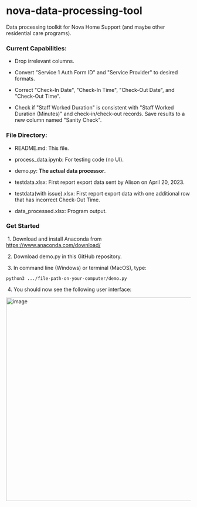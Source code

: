# nova-data-processing-tool

Data processing toolkit for Nova Home Support (and maybe other residential care programs).

### Current Capabilities:
* Drop irrelevant columns.

* Convert "Service 1 Auth Form ID" and "Service Provider" to desired formats.

* Correct "Check-In Date", "Check-In Time", "Check-Out Date", and "Check-Out Time".

* Check if "Staff Worked Duration" is consistent with "Staff Worked Duration (Minutes)" and check-in/check-out records. 
Save results to a new column named "Sanity Check".

### File Directory:

  * README.md: This file.
  
  * process_data.ipynb: For testing code (no UI).
  
  * demo.py: **The actual data processor**.
  
  * testdata.xlsx: First report export data sent by Alison on April 20, 2023.
  
  * testdata(with issue).xlsx: First report export data with one additional row that has incorrect Check-Out Time.
  
  * data_processed.xlsx: Program output.

### Get Started

&nbsp;1. Download and install Anaconda from https://www.anaconda.com/download/

&nbsp;2. Download demo.py in this GitHub repository. 

&nbsp;3. In command line (Windows) or terminal (MacOS), type:

```shell
python3 .../file-path-on-your-computer/demo.py
```

&nbsp;4. You should now see the following user interface:

<img width="556" alt="image" src="https://user-images.githubusercontent.com/29806214/233531604-a1c7e24d-095a-4a18-930d-0ab9ec3b3c2a.png">
